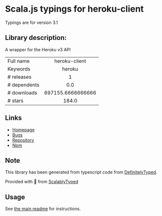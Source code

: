 
# Scala.js typings for heroku-client

Typings are for version 3.1

## Library description:
A wrapper for the Heroku v3 API

|                    |                 |
| ------------------ | :-------------: |
| Full name          | heroku-client |
| Keywords           | heroku |
| # releases         | 1 |
| # dependents       | 0.0 |
| # downloads        | 697155.6666666666 |
| # stars            | 184.0 |

## Links
- [Homepage](https://github.com/heroku/node-heroku-client#readme)
- [Bugs](https://github.com/heroku/node-heroku-client/issues)
- [Repository](https://github.com/heroku/node-heroku-client)
- [Npm](https://www.npmjs.com/package/heroku-client)
    


## Note
This library has been generated from typescript code from [DefinitelyTyped](https://definitelytyped.org).

Provided with :purple_heart: from [ScalablyTyped](https://github.com/oyvindberg/ScalablyTyped)

## Usage
See [the main readme](../../readme.md) for instructions.



